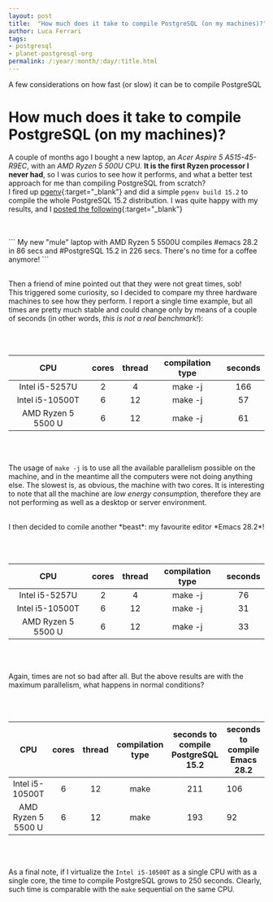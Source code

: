 ```yaml
---
layout: post
title:  "How much does it take to compile PostgreSQL (on my machines)?"
author: Luca Ferrari
tags:
- postgresql
- planet-postgresql-org
permalink: /:year/:month/:day/:title.html
---
```

A few considerations on how fast (or slow) it can be to compile PostgreSQL

# How much does it take to compile PostgreSQL (on my machines)?

A couple of months ago I bought a new laptop, an *Acer Aspire 5 A515-45-R9EC*, with an *AMD Ryzen 5 500U* CPU.
**It is the first Ryzen processor I never had**, so I was curios to see how it performs, and what a better test approach for me than compiling PostgreSQL from scratch?
<br/>
I fired up [pgenv](https://github.com/theory/pgenv){:target="_blank"} and did a simple `pgenv build 15.2` to compile the whole PostgreSQL 15.2 distribution. I was quite happy with my results, and I [posted the following](https://www.linkedin.com/posts/fluca1978_emacs-postgresql-activity-7042159450253602816-cYAC?utm_source=share&utm_medium=member_desktop){:target="_blank"}

<br/>
<br/>
```
My new "mule" laptop with AMD Ryzen 5 5500U
compiles #emacs 28.2 in 86 secs and #PostgreSQL 15.2 in 226 secs. There's no time for a coffee anymore!
```
<br/>
<br/>

Then a friend of mine pointed out that they were not great times, sob!
<br/>
This triggered some curiosity, so I decided to compare my three hardware machines to see how they perform. I report a single time example, but all times are pretty much stable and could change only by means of a couple of seconds (in other words, *this is not a real benchmark!*):

<br/><br/>

| CPU                | cores | thread | compilation type | seconds |
|:------------------:|:-----:|:------:|:----------------:|:-------:|
| Intel i5-5257U     | 2     | 4      | make -j          | 166     |
| Intel i5-10500T    | 6     | 12     | make -j          | 57      |
| AMD Ryzen 5 5500 U | 6     | 12     | make -j          | 61      |


<br/><br/>

The usage of `make -j` is to use all the available parallelism possible on the machine, and in the meantime all the computers were not doing anything else.
The slowest is, as obvious, the machine with two cores. It is interesting to note that all the machine are *low energy consumption*, therefore they are not performing as well as a desktop or server environment.

<br/>
I then decided to comile another *beast*: my favourite editor *Emacs 28.2*!

<br/><br/>

| CPU                | cores | thread | compilation type | seconds |
|:------------------:|:-----:|:------:|:----------------:|:-------:|
| Intel i5-5257U     | 2     | 4      | make -j          | 76      |
| Intel i5-10500T    | 6     | 12     | make -j          | 31      |
| AMD Ryzen 5 5500 U | 6     | 12     | make -j          | 33      |


<br/><br/>

Again, times are not so bad after all. But the above results are with the maximum parallelism, what happens in normal conditions?

<br/><br/>


| CPU                | cores | thread | compilation type | seconds to compile PostgreSQL 15.2 | seconds to compile Emacs 28.2 |
|:------------------:|:-----:|:------:|:----------------:|:----------------------------------:|-------------------------------|
| Intel i5-10500T    | 6     | 12     | make             | 211                                | 106                           |
| AMD Ryzen 5 5500 U | 6     | 12     | make             | 193                                | 92                            |



<br/><br/>

As a final note, if I virtualize the `Intel i5-10500T` as a single CPU with as a single core, the time to compile PostgreSQL grows to 250 seconds. Clearly, such time is comparable with the `make` sequential on the same CPU.
